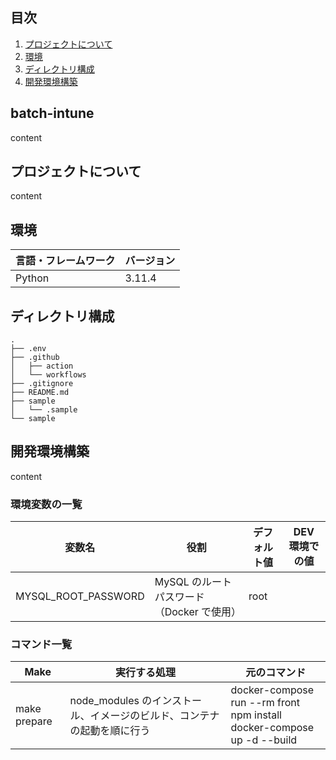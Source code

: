 ## 目次

1. [プロジェクトについて](#プロジェクトについて)
2. [環境](#環境)
3. [ディレクトリ構成](#ディレクトリ構成)
4. [開発環境構築](#開発環境構築)

## batch-intune

content

## プロジェクトについて

content

## 環境

| 言語・フレームワーク  | バージョン |
| --------------------- | ---------- |
| Python                | 3.11.4     |

## ディレクトリ構成

```
.
├── .env
├── .github
│   ├── action
│   └── workflows
├── .gitignore
├── README.md
├── sample
│   └── .sample
└── sample
```

## 開発環境構築

content

### 環境変数の一覧

| 変数名                 | 役割                                      | デフォルト値                       | DEV 環境での値                           |
| ---------------------- | ----------------------------------------- | ---------------------------------- | ---------------------------------------- |
| MYSQL_ROOT_PASSWORD    | MySQL のルートパスワード（Docker で使用） | root                               |                                          |

### コマンド一覧

| Make                | 実行する処理                                                            | 元のコマンド                                                                               |
| ------------------- | ----------------------------------------------------------------------- | ------------------------------------------------------------------------------------------ |
| make prepare        | node_modules のインストール、イメージのビルド、コンテナの起動を順に行う | docker-compose run --rm front npm install<br>docker-compose up -d --build                  |
